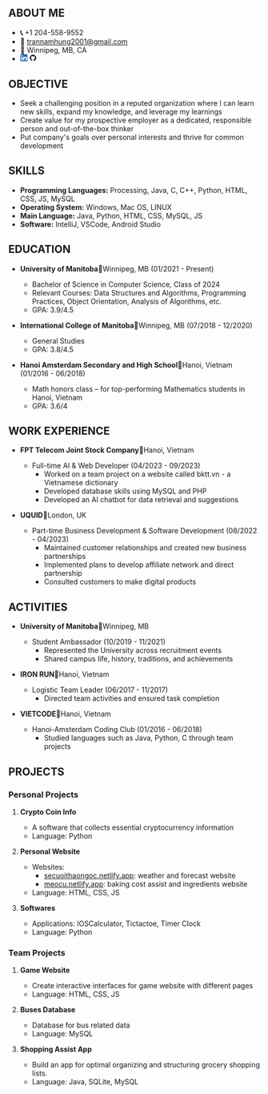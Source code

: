 <html>
<head>
  <title>Nam Hung Tran</title>
  <link rel="icon" href="https://github.com/Hdz2001/Hdz2001.github.io/blob/main/image/website_icon.png?raw=true" type="image/x-icon">
</head>
<body>
	
## ABOUT ME
- **📞** +1 204-558-9552
- **📧** trannamhung2001@gmail.com
- **📍** Winnipeg, MB, CA
- [<svg height="3%" style="fill-rule:evenodd;clip-rule:evenodd;stroke-linejoin:round;stroke-miterlimit:2;" version="1.1" viewBox="0 0 512 512" width="3%" xml:space="preserve" xmlns="http://www.w3.org/2000/svg" xmlns:serif="http://www.serif.com/" xmlns:xlink="http://www.w3.org/1999/xlink"><g id="g5891"><path d="M512,64c0,-35.323 -28.677,-64 -64,-64l-384,0c-35.323,0 -64,28.677 -64,64l0,384c0,35.323 28.677,64 64,64l384,0c35.323,0 64,-28.677 64,-64l0,-384Z" id="background" style="fill:#2867b2;"/><g id="shapes"><rect height="257.962" id="rect11" style="fill:#fff;" width="85.76" x="61.053" y="178.667"/><path d="M104.512,54.28c-29.341,0 -48.512,19.29 -48.512,44.573c0,24.752 18.588,44.574 47.377,44.574l0.554,0c29.903,0 48.516,-19.822 48.516,-44.574c-0.555,-25.283 -18.611,-44.573 -47.935,-44.573Z" id="path13-0" style="fill:#fff;fill-rule:nonzero;"/><path d="M357.278,172.601c-45.49,0 -65.866,25.017 -77.276,42.589l0,-36.523l-85.738,0c1.137,24.197 0,257.961 0,257.961l85.737,0l0,-144.064c0,-7.711 0.554,-15.42 2.827,-20.931c6.188,-15.4 20.305,-31.352 43.993,-31.352c31.012,0 43.436,23.664 43.436,58.327l0,138.02l85.741,0l0,-147.93c0,-79.237 -42.305,-116.097 -98.72,-116.097Z" id="path15" style="fill:#fff;fill-rule:nonzero;"/></g></g></svg>](https://www.linkedin.com/in/hdz2001/) [<svg height="31%" id="Layer_1" style="enable-background:new 0 0 512 512;" version="1.1" viewBox="0 0 512 512" width="3%" xml:space="preserve" xmlns="http://www.w3.org/2000/svg" xmlns:xlink="http://www.w3.org/1999/xlink"><style type="text/css"><![CDATA[
	.st0{fill-rule:evenodd;clip-rule:evenodd;}
]]></style><g><path class="st0" d="M256,32C132.3,32,32,134.8,32,261.7c0,101.5,64.2,187.5,153.2,217.9c11.2,2.1,15.3-5,15.3-11.1   c0-5.5-0.2-19.9-0.3-39.1c-62.3,13.9-75.5-30.8-75.5-30.8c-10.2-26.5-24.9-33.6-24.9-33.6c-20.3-14.3,1.5-14,1.5-14   c22.5,1.6,34.3,23.7,34.3,23.7c20,35.1,52.4,25,65.2,19.1c2-14.8,7.8-25,14.2-30.7c-49.7-5.8-102-25.5-102-113.5   c0-25.1,8.7-45.6,23-61.6c-2.3-5.8-10-29.2,2.2-60.8c0,0,18.8-6.2,61.6,23.5c17.9-5.1,37-7.6,56.1-7.7c19,0.1,38.2,2.6,56.1,7.7   c42.8-29.7,61.5-23.5,61.5-23.5c12.2,31.6,4.5,55,2.2,60.8c14.3,16.1,23,36.6,23,61.6c0,88.2-52.4,107.6-102.3,113.3   c8,7.1,15.2,21.1,15.2,42.5c0,30.7-0.3,55.5-0.3,63c0,6.1,4,13.3,15.4,11C415.9,449.1,480,363.1,480,261.7   C480,134.8,379.7,32,256,32z"/></g></svg>](https://github.com/Hdz2001) 

## OBJECTIVE
- Seek a challenging position in a reputed organization where I can learn new skills, expand my knowledge, and leverage my learnings
- Create value for my prospective employer as a dedicated, responsible person and out-of-the-box thinker
- Put company's goals over personal interests and thrive for common development

## SKILLS
- **Programming Languages:** Processing, Java, C, C++, Python, HTML, CSS, JS, MySQL
- **Operating System:** Windows, Mac OS, LINUX
- **Main Language:** Java, Python, HTML, CSS, MySQL, JS
- **Software:** IntelliJ, VSCode, Android Studio

## EDUCATION
- **University of Manitoba**📍Winnipeg, MB (01/2021 - Present)
    - Bachelor of Science in Computer Science, Class of 2024
    - Relevant Courses: Data Structures and Algorithms, Programming Practices, Object Orientation, Analysis of Algorithms, etc.
    - GPA: 3.9/4.5

- **International College of Manitoba**📍Winnipeg, MB (07/2018 - 12/2020)
    - General Studies
    - GPA: 3.8/4.5

- **Hanoi Amsterdam Secondary and High School**📍Hanoi, Vietnam (01/2016 - 06/2018)
    - Math honors class – for top-performing Mathematics students in Hanoi, Vietnam
    - GPA: 3.6/4

## WORK EXPERIENCE
- **FPT Telecom Joint Stock Company**📍Hanoi, Vietnam
    - Full-time AI & Web Developer (04/2023 - 09/2023)
        - Worked on a team project on a website called bktt.vn - a Vietnamese dictionary
        - Developed database skills using MySQL and PHP
        - Developed an AI chatbot for data retrieval and suggestions

- **UQUID**📍London, UK
    - Part-time Business Development & Software Development (08/2022 - 04/2023)
        - Maintained customer relationships and created new business partnerships
        - Implemented plans to develop affiliate network and direct partnership
        - Consulted customers to make digital products

## ACTIVITIES
- **University of Manitoba**📍Winnipeg, MB
    - Student Ambassador (10/2019 - 11/2021)
        - Represented the University across recruitment events
        - Shared campus life, history, traditions, and achievements

- **IRON RUN**📍Hanoi, Vietnam
    - Logistic Team Leader (06/2017 - 11/2017)
        - Directed team activities and ensured task completion

- **VIETCODE**📍Hanoi, Vietnam
    - Hanoi-Amsterdam Coding Club (01/2016 - 06/2018)
        - Studied languages such as Java, Python, C through team projects

## PROJECTS
### Personal Projects
1. **Crypto Coin Info**
   - A software that collects essential cryptocurrency information
   - Language: Python

2. **Personal Website**
   - Websites:
     - [secuoithaongoc.netlify.app](https://secuoithaongoc.netlify.app): weather and forecast website
     - [meocu.netlify.app](https://meocu.netlify.app): baking cost assist and ingredients website
   - Language: HTML, CSS, JS

3. **Softwares**
   - Applications: IOSCalculator, Tictactoe, Timer Clock
   - Language: Python

### Team Projects
1. **Game Website**
   - Create interactive interfaces for game website with different pages
   - Language: HTML, CSS, JS

2. **Buses Database**
   - Database for bus related data
   - Language: MySQL

3. **Shopping Assist App**
   - Build an app for optimal organizing and structuring grocery shopping lists.
   - Language: Java, SQLite, MySQL

</body>
</html>
